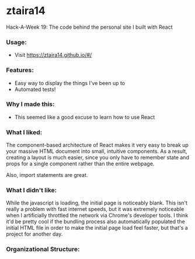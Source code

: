 # ztaira14
Hack-A-Week 19: The code behind the personal site I built with React

### Usage:
- Visit https://ztaira14.github.io/#/

### Features:
- Easy way to display the things I've been up to
- Automated tests!

### Why I made this:
- This seemed like a good excuse to learn how to use React

### What I liked:
The component-based architecture of React makes it very easy to break up your
massive HTML document into small, intuitive components. As a result, creating
a layout is much easier, since you only have to remember state and props for a
single component rather than the entire webpage.

Also, import statements are great.

### What I didn't like:
While the javascript is loading, the initial page is noticeably blank. This isn't
really a problem with fast internet speeds, but it was extremely noticeable
when I artificially throttled the network via Chrome's developer tools. I
think it'd be pretty cool if the bundling process also automatically populated
the initial HTML file in order to make the initial page load feel faster, but
that's a project for another day.

### Organizational Structure:

